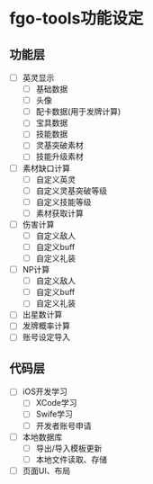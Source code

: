 # fgo-tools功能设定

## 功能层

- [ ] 英灵显示
  - [ ] 基础数据
  - [ ] 头像
  - [ ] 配卡数据(用于发牌计算)
  - [ ] 宝具数据
  - [ ] 技能数据
  - [ ] 灵基突破素材
  - [ ] 技能升级素材
- [ ] 素材缺口计算
  - [ ] 自定义英灵
  - [ ] 自定义灵基突破等级
  - [ ] 自定义技能等级
  - [ ] 素材获取计算
- [ ] 伤害计算
  - [ ] 自定义敌人
  - [ ] 自定义buff
  - [ ] 自定义礼装
- [ ] NP计算
  - [ ] 自定义敌人
  - [ ] 自定义buff
  - [ ] 自定义礼装
- [ ] 出星数计算
- [ ] 发牌概率计算
- [ ] 账号设定导入

## 代码层

- [ ] iOS开发学习
  - [ ] XCode学习
  - [ ] Swife学习
  - [ ] 开发者账号申请
- [ ] 本地数据库
  - [ ] 导出/导入模板更新
  - [ ] 本地文件读取、存储
- [ ] 页面UI、布局
